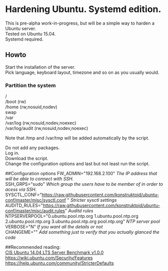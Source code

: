# Hardening Ubuntu. Systemd edition.  
This is pre-alpha work-in-progress, but will be a simple way to harden a Ubuntu server.   
Tested on Ubuntu 15.04.  
Systemd required.  

## Howto
Start the installation of the server.    
Pick language, keyboard layout, timezone and so on as you usually would.  

### Partition the system  
/    
/boot (rw)    
/home (rw,nosuid,nodev)    
swap    
/var     
/var/log (rw,nosuid,nodev,noexec)    
/var/log/audit (rw,nosuid,nodev,noexec)   

Note that /tmp and /var/tmp will be added automatically by the script.

Do not add any packages.    
Log in.     
Download the script.     
Change the configuration options and last but not least run the script.    

##Configuration options
FW_ADMIN="192.168.2.100" *The IP address that will be able to connect with SSH.*  
SSH_GRPS="sudo" *Which group the users have to be member of in order to acess via SSH.*  
SYSCTL_CONF="https://raw.githubusercontent.com/konstruktoid/ubuntu-conf/master/misc/sysctl.conf " *Stricter sysctl settings*  
AUDITD_RULES="https://raw.githubusercontent.com/konstruktoid/ubuntu-conf/master/misc/audit.rules" *Auditd rules*  
NTPSERVERPOOL="0.ubuntu.pool.ntp.org 1.ubuntu.pool.ntp.org 2.ubuntu.pool.ntp.org 3.ubuntu.pool.ntp.org pool.ntp.org" *NTP server pool*   
VERBOSE="N" *If you want all the details or not*     
CHANGEME="" *Add something just to verify that you actually glanced the code*    

##Recommended reading:  
[CIS Ubuntu 14.04 LTS Server Benchmark v1.0.0](https://benchmarks.cisecurity.org/downloads/show-single/?file=ubuntu1404.100)  
https://wiki.ubuntu.com/Security/Features     
https://help.ubuntu.com/community/StricterDefaults
